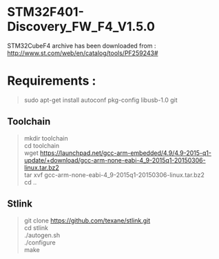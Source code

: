 # STM32F401-Discovery_FW_F4_V1.5.0

STM32CubeF4 archive has been downloaded from :
http://www.st.com/web/en/catalog/tools/PF259243#

# Requirements :
> sudo apt-get install autoconf pkg-config libusb-1.0 git

## Toolchain
> mkdir toolchain <br />
> cd toolchain <br />
> wget https://launchpad.net/gcc-arm-embedded/4.9/4.9-2015-q1-update/+download/gcc-arm-none-eabi-4_9-2015q1-20150306-linux.tar.bz2 <br />
> tar xvf gcc-arm-none-eabi-4_9-2015q1-20150306-linux.tar.bz2 <br />
> cd .. <br />

## Stlink
> git clone https://github.com/texane/stlink.git <br />
> cd stlink <br />
> ./autogen.sh <br />
> ./configure <br />
> make <br />
